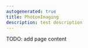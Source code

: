 ```yaml
---
autogenerated: true
title: PhotonImaging
description: test description
---
```


TODO: add page content
